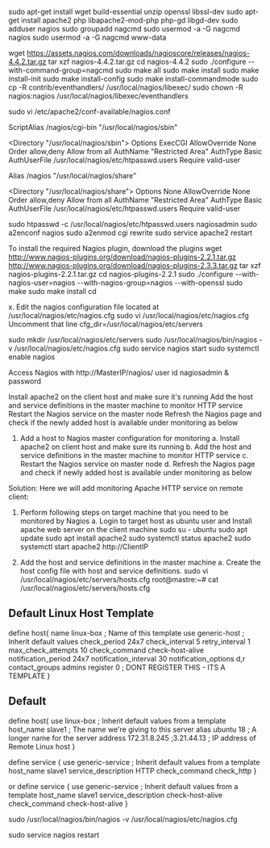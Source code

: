 sudo apt-get install wget build-essential unzip openssl libssl-dev
sudo apt-get install apache2 php libapache2-mod-php php-gd libgd-dev
sudo adduser nagios
sudo groupadd nagcmd 
sudo usermod -a -G nagcmd nagios 
sudo usermod -a -G nagcmd www-data

wget https://assets.nagios.com/downloads/nagioscore/releases/nagios-4.4.2.tar.gz
tar xzf nagios-4.4.2.tar.gz
cd nagios-4.4.2
sudo ./configure --with-command-group=nagcmd
sudo make all
sudo make install
sudo make install-init
sudo make install-config
sudo make install-commandmode
sudo cp -R contrib/eventhandlers/ /usr/local/nagios/libexec/ 
sudo chown -R nagios:nagios /usr/local/nagios/libexec/eventhandlers

sudo vi /etc/apache2/conf-available/nagios.conf

ScriptAlias /nagios/cgi-bin "/usr/local/nagios/sbin"

<Directory "/usr/local/nagios/sbin">
   Options ExecCGI
   AllowOverride None
   Order allow,deny
   Allow from all
   AuthName "Restricted Area"
   AuthType Basic
   AuthUserFile /usr/local/nagios/etc/htpasswd.users
   Require valid-user
</Directory>


Alias /nagios "/usr/local/nagios/share"

<Directory "/usr/local/nagios/share">
   Options None
   AllowOverride None
   Order allow,deny
   Allow from all
   AuthName "Restricted Area"
   AuthType Basic
   AuthUserFile /usr/local/nagios/etc/htpasswd.users
   Require valid-user
</Directory>

sudo htpasswd -c /usr/local/nagios/etc/htpasswd.users nagiosadmin
sudo a2enconf nagios
sudo a2enmod cgi rewrite
sudo service apache2 restart


To install the required Nagios plugin, download the plugins 
wget http://www.nagios-plugins.org/download/nagios-plugins-2.2.1.tar.gz
http://www.nagios-plugins.org/download/nagios-plugins-2.3.3.tar.gz
tar xzf nagios-plugins-2.2.1.tar.gz
cd nagios-plugins-2.2.1
sudo ./configure --with-nagios-user=nagios --with-nagios-group=nagios --with-openssl
sudo make
sudo make install
cd



x. Edit the nagios configuration file located at /usr/local/nagios/etc/nagios.cfg
sudo vi /usr/local/nagios/etc/nagios.cfg
Uncomment that line cfg_dir=/usr/local/nagios/etc/servers

sudo mkdir /usr/local/nagios/etc/servers
sudo /usr/local/nagios/bin/nagios -v /usr/local/nagios/etc/nagios.cfg
sudo service nagios start
sudo systemctl enable nagios


Access Nagios with http://MasterIP/nagios/
user id nagiosadmin & password


Install apache2 on the client host and make sure it's running
Add the host and service definitions in the master machine to monitor HTTP service
Restart the Nagios service on the master node
Refresh the Nagios page and check if the newly added host is available under monitoring as below

1.	Add a host to Nagios master configuration for monitoring 
a.	Install apache2 on client host and make sure its running 
b.	Add the host and service definitions in the master machine to monitor HTTP service 
c.	Restart the Nagios service on master node 
d.	Refresh the Nagios page and check if newly added host is available under monitoring as below

Solution: Here we will add monitoring Apache HTTP service on remote client: 
1.	Perform following steps on target machine that you need to be monitored by Nagios 
a.	Login to target host as ubuntu user and Install apache web server on the client machine 
sudo su  - ubuntu 
sudo apt update
sudo apt install apache2
sudo systemctl status apache2
sudo systemctl start apache2
http://ClientIP

2.	Add the host and service definitions in the master machine 
a.	 Create the host config file with host and service definitions.
sudo vi /usr/local/nagios/etc/servers/hosts.cfg
root@mastre:~# cat /usr/local/nagios/etc/servers/hosts.cfg
## Default Linux Host Template ##

define host{
name                    linux-box               ; Name of this template
use                     generic-host            ; Inherit default values
check_period            24x7
check_interval          5
retry_interval          1
max_check_attempts      10
check_command           check-host-alive
notification_period     24x7
notification_interval   30
notification_options    d,r
contact_groups          admins
register                0                        ; DONT REGISTER THIS - ITS A TEMPLATE
}

## Default
define host{
use                     linux-box               ; Inherit default values from a template
host_name               slave1                  ; The name we're giving to this server
alias                   ubuntu 18               ; A longer name for the server
address                 172.31.8.245            ;3.21.44.13   ; IP address of Remote Linux host
}

define service {
use                     generic-service         ; Inherit default values from a template
host_name               slave1
service_description     HTTP
check_command           check_http
}

or 
define service {
use                     generic-service         ; Inherit default values from a template
host_name               slave1
service_description     check-host-alive
check_command           check-host-alive
}



sudo /usr/local/nagios/bin/nagios -v /usr/local/nagios/etc/nagios.cfg

sudo service nagios restart

